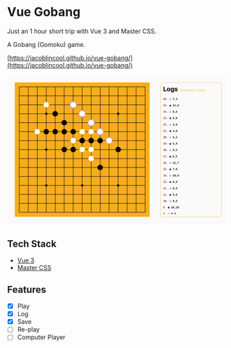 # Vue Gobang

Just an 1 hour short trip with Vue 3 and Master CSS.

A Gobang (Gomoku) game.

[https://jacoblincool.github.io/vue-gobang/](https://jacoblincool.github.io/vue-gobang/)

![screenshot](./public/screenshot.png)

## Tech Stack

- [Vue 3](https://vuejs.org/)
- [Master CSS](https://master.co/)

## Features

- [x] Play
- [x] Log
- [x] Save
- [ ] Re-play
- [ ] Computer Player
